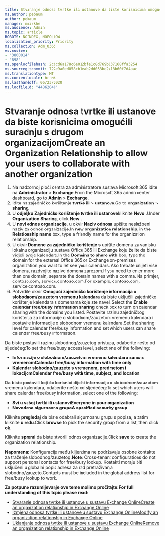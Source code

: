 ```yaml
---
title: Stvaranje odnosa tvrtke ili ustanove da biste korisnicima omogućili suradnju s drugom organizacijom
ms.author: pebaum
author: pebaum
manager: mnirkhe
ms.audience: Admin
ms.topic: article
ROBOTS: NOINDEX, NOFOLLOW
localization_priority: Priority
ms.collection: Adm_O365
ms.custom:
- "3800014"
- "898"
ms.openlocfilehash: 2c6cd6a178c6e012bfe1c8d769b037168ffa3254
ms.sourcegitcommit: 722e9a0ed058cb1eab2dd053be2418b60f7d4aac
ms.translationtype: MT
ms.contentlocale: hr-HR
ms.lasthandoff: 06/23/2020
ms.locfileid: "44862040"
---
```

# <a name="create-an-organization-relationship-to-allow-your-users-to-collaborate-with-another-organization"></a><span data-ttu-id="3ad4f-102">Stvaranje odnosa tvrtke ili ustanove da biste korisnicima omogućili suradnju s drugom organizacijom</span><span class="sxs-lookup"><span data-stu-id="3ad4f-102">Create an Organization Relationship to allow your users to collaborate with another organization</span></span>

1. <span data-ttu-id="3ad4f-103">Na nadzornoj ploči centra za administratore sustava Microsoft 365 idite na **Administrator**  >  **Exchange**.</span><span class="sxs-lookup"><span data-stu-id="3ad4f-103">From the Microsoft 365 admin center dashboard, go to **Admin** > **Exchange**.</span></span>
2. <span data-ttu-id="3ad4f-104">Idite na zajedničko korištenje **tvrtke ili**  >  **ustanove**.</span><span class="sxs-lookup"><span data-stu-id="3ad4f-104">Go to **organization** > **sharing**.</span></span>
3. <span data-ttu-id="3ad4f-105">U **odjeljku Zajedničko korištenje tvrtke ili ustanove**kliknite **Novo** .</span><span class="sxs-lookup"><span data-stu-id="3ad4f-105">Under **Organization Sharing**, click **New** .</span></span>
4. <span data-ttu-id="3ad4f-106">U **novi odnos organizacije**, u okvir **Naziv odnosa** upišite neslužbeni naziv za odnos organizacije.</span><span class="sxs-lookup"><span data-stu-id="3ad4f-106">In **new organization relationship**, in the **Relationship name** box, type a friendly name for the organization relationship.</span></span>
5. <span data-ttu-id="3ad4f-107">U okvir **Domene za zajedničko korištenje s** upišite domenu za vanjsku lokalnu organizaciju sustava Office 365 ili Exchange koju želite da biste vidjeli svoje kalendare.</span><span class="sxs-lookup"><span data-stu-id="3ad4f-107">In the **Domains to share with** box, type the domain for the external Office 365 or Exchange on-premises organization you want to let see your calendars.</span></span> <span data-ttu-id="3ad4f-108">Ako trebate unijeti više domena, razdvojite nazive domena zarezom.</span><span class="sxs-lookup"><span data-stu-id="3ad4f-108">If you need to enter more than one domain, separate the domain names with a comma.</span></span> <span data-ttu-id="3ad4f-109">Na primjer, contoso.com, service.contoso.com.</span><span class="sxs-lookup"><span data-stu-id="3ad4f-109">For example, contoso.com, service.contoso.com.</span></span>
6. <span data-ttu-id="3ad4f-110">Potvrdite okvir **Omogući zajedničko korištenje informacija o slobodnom/zauzetom vremenu kalendara** da biste uključili zajedničko korištenje kalendara s domenama koje ste naveli.</span><span class="sxs-lookup"><span data-stu-id="3ad4f-110">Select the **Enable calendar free/busy information sharing** check box to turn on calendar sharing with the domains you listed.</span></span> <span data-ttu-id="3ad4f-111">Postavite razinu zajedničkog korištenja za informacije o slobodnom/zauzetom vremenu kalendara i postavite informacije o slobodnom vremenu kalendara.</span><span class="sxs-lookup"><span data-stu-id="3ad4f-111">Set the sharing level for calendar free/busy information and set which users can share calendar free/busy information.</span></span>  

<span data-ttu-id="3ad4f-112">Da biste postavili razinu slobodnog/zauzetog pristupa, odaberite nešto od sljedećeg:</span><span class="sxs-lookup"><span data-stu-id="3ad4f-112">To set the free/busy access level, select one of the following:</span></span>

- <span data-ttu-id="3ad4f-113">**Informacije o slobodnom/zauzetom vremenu kalendara samo s vremenom**</span><span class="sxs-lookup"><span data-stu-id="3ad4f-113">**Calendar free/busy information with time only**</span></span>
- <span data-ttu-id="3ad4f-114">**Kalendar slobodno/zauzeto s vremenom, predmetom i lokacijom**</span><span class="sxs-lookup"><span data-stu-id="3ad4f-114">**Calendar free/busy with time, subject, and location**</span></span>  

 <span data-ttu-id="3ad4f-115">Da biste postavili koji će korisnici dijeliti informacije o slobodnom/zauzetom vremenu kalendara, odaberite nešto od sljedećeg:</span><span class="sxs-lookup"><span data-stu-id="3ad4f-115">To set which users will share calendar free/busy information, select one of the following:</span></span>

- <span data-ttu-id="3ad4f-116">**Svi u vašoj tvrtki ili ustanovi**</span><span class="sxs-lookup"><span data-stu-id="3ad4f-116">**Everyone in your organization**</span></span>
- <span data-ttu-id="3ad4f-117">**Navedena sigurnosna grupa**</span><span class="sxs-lookup"><span data-stu-id="3ad4f-117">**A specified security group**</span></span>  

<span data-ttu-id="3ad4f-118">Kliknite **pregledaj** da biste odabrali sigurnosnu grupu s popisa, a zatim kliknite **u redu**.</span><span class="sxs-lookup"><span data-stu-id="3ad4f-118">Click **browse** to pick the security group from a list, then click **ok**.</span></span>

<span data-ttu-id="3ad4f-119">Kliknite **spremi** da biste stvorili odnos organizacije.</span><span class="sxs-lookup"><span data-stu-id="3ad4f-119">Click **save** to create the organization relationship.</span></span>  

<span data-ttu-id="3ad4f-120">**Napomena:** Konfiguracije među klijentima ne podržavaju osobne kontakte za traženje slobodnog/zauzetog.</span><span class="sxs-lookup"><span data-stu-id="3ad4f-120">**Note:** Cross-tenant configurations do not support personal contacts for free/busy lookup.</span></span> <span data-ttu-id="3ad4f-121">Kontakti moraju biti uključeni u globalni popis adresa za rad pretraživanja slobodno/zauzeto.</span><span class="sxs-lookup"><span data-stu-id="3ad4f-121">Contacts must be included in the global address list for free/busy lookup to work.</span></span>

<span data-ttu-id="3ad4f-122">**Za potpuno razumijevanje ove teme molimo pročitajte:**</span><span class="sxs-lookup"><span data-stu-id="3ad4f-122">**For full understanding of this topic please read:**</span></span>

- [<span data-ttu-id="3ad4f-123">Stvaranje odnosa tvrtke ili ustanove u sustavu Exchange Online</span><span class="sxs-lookup"><span data-stu-id="3ad4f-123">Create an organization relationship in Exchange Online</span></span>](https://docs.microsoft.com/exchange/sharing/organization-relationships/create-an-organization-relationship)
- [<span data-ttu-id="3ad4f-124">Izmjena odnosa tvrtke ili ustanove u sustavu Exchange Online</span><span class="sxs-lookup"><span data-stu-id="3ad4f-124">Modify an organization relationship in Exchange Online</span></span>](https://docs.microsoft.com/exchange/sharing/organization-relationships/modify-an-organization-relationship)
- [<span data-ttu-id="3ad4f-125">Uklanjanje odnosa tvrtke ili ustanove u sustavu Exchange Online</span><span class="sxs-lookup"><span data-stu-id="3ad4f-125">Remove an organization relationship in Exchange Online</span></span>](https://docs.microsoft.com/exchange/sharing/organization-relationships/remove-an-organization-relationship)
